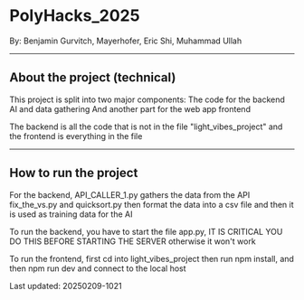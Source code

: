 # PolyHacks_2025
By: Benjamin Gurvitch, Mayerhofer, Eric Shi, Muhammad Ullah

------------------------
About the project (technical)
------------------------

This project is split into two major components:
The code for the backend AI and data gathering
And another part for the web app frontend

The backend is all the code that is not in the file "light_vibes_project"
and the frontend is everything in the file

--------------------------
How to run the project
--------------------------

For the backend,
API_CALLER_1.py gathers the data from the API
fix_the_vs.py and quicksort.py then format the data into a csv file
and then it is used as training data for the AI

To run the backend, you have to start the file app.py,
IT IS CRITICAL YOU DO THIS BEFORE STARTING THE SERVER
otherwise it won't work


To run the frontend,
first cd into light_vibes_project
then run npm install,
and then npm run dev
and connect to the local host


Last updated: 20250209-1021 

